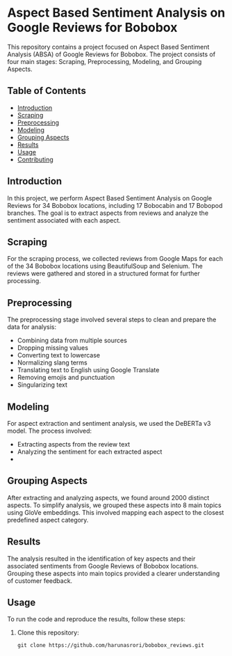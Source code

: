 # Aspect Based Sentiment Analysis on Google Reviews for Bobobox
This repository contains a project focused on Aspect Based Sentiment Analysis (ABSA) of Google Reviews for Bobobox. The project consists of four main stages: Scraping, Preprocessing, Modeling, and Grouping Aspects.

## Table of Contents
- [Introduction](#introduction)
- [Scraping](#scraping)
- [Preprocessing](#Process)
- [Modeling](#Modeling)
- [Grouping Aspects](#GroupingAspects)
- [Results](#results)
- [Usage](#Usage)
- [Contributing](#Contributing)

## Introduction
In this project, we perform Aspect Based Sentiment Analysis on Google Reviews for 34 Bobobox locations, including 17 Bobocabin and 17 Bobopod branches. The goal is to extract aspects from reviews and analyze the sentiment associated with each aspect.

## Scraping
For the scraping process, we collected reviews from Google Maps for each of the 34 Bobobox locations using BeautifulSoup and Selenium. The reviews were gathered and stored in a structured format for further processing.

## Preprocessing
The preprocessing stage involved several steps to clean and prepare the data for analysis:

- Combining data from multiple sources
- Dropping missing values
- Converting text to lowercase
- Normalizing slang terms
- Translating text to English using Google Translate
- Removing emojis and punctuation
- Singularizing text

## Modeling
For aspect extraction and sentiment analysis, we used the DeBERTa v3 model. The process involved:
- Extracting aspects from the review text
- Analyzing the sentiment for each extracted aspect
- 
## Grouping Aspects
After extracting and analyzing aspects, we found around 2000 distinct aspects. To simplify analysis, we grouped these aspects into 8 main topics using GloVe embeddings. This involved mapping each aspect to the closest predefined aspect category.

## Results
The analysis resulted in the identification of key aspects and their associated sentiments from Google Reviews of Bobobox locations. Grouping these aspects into main topics provided a clearer understanding of customer feedback.

## Usage
To run the code and reproduce the results, follow these steps:

1. Clone this repository:
   ```shell
   git clone https://github.com/harunasrori/bobobox_reviews.git
   ```

